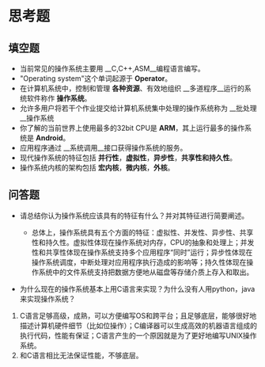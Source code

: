 # 思考题
## 填空题
* 当前常见的操作系统主要用 __C,C++,ASM__编程语言编写。
* "Operating system"这个单词起源于 __Operator__。
* 在计算机系统中，控制和管理 __各种资源__、有效地组织 __多道程序__运行的系统软件称作 __操作系统__。
* 允许多用户将若干个作业提交给计算机系统集中处理的操作系统称为 __批处理__操作系统
* 你了解的当前世界上使用最多的32bit CPU是 __ARM__，其上运行最多的操作系统是 __Android__。
* 应用程序通过 __系统调用__接口获得操作系统的服务。
* 现代操作系统的特征包括 __并行性__，__虚拟性__，__异步性__，__共享性和持久性__。
* 操作系统内核的架构包括 __宏内核__，__微内核__，__外核__。


## 问答题

- 请总结你认为操作系统应该具有的特征有什么？并对其特征进行简要阐述。
	* 总体上，操作系统具有五个方面的特征：虚拟性、并发性、异步性、共享性和持久性。虚拟性体现在操作系统对内存，CPU的抽象和处理上；并发性和共享性体现在操作系统支持多个应用程序“同时”运行；异步性体现在操作系统调度，中断处理对应用程序执行造成的影响等；持久性体现在操作系统中的文件系统支持把数据方便地从磁盘等存储介质上存入和取出。

- 为什么现在的操作系统基本上用C语言来实现？为什么没有人用python，java来实现操作系统？
1. C语言足够高级，成熟，可以方便编写OS和跨平台；且足够底层，能够很好地描述计算机硬件细节（比如位操作）；C编译器可以生成高效的机器语言组成的执行代码，性能有保证；C语言产生的一个原因就是为了更好地编写UNIX操作系统。
2. 和C语言相比无法保证性能，不够底层。
